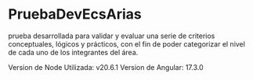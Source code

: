 # PruebaDevEcsArias
prueba desarrollada para validar y evaluar una serie de criterios conceptuales, lógicos y prácticos, con el fin de poder categorizar el nivel de cada uno de los integrantes del área.


Version de Node Utilizada: v20.6.1
Version de Angular: 17.3.0
